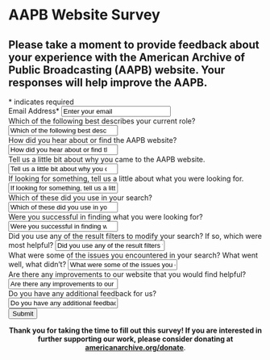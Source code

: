 # AAPB Website Survey

<div id="mc_embed_signup">
  <form name="iterable_optin" action="//links.iterable.com/lists/publicAddSubscriberForm?publicIdString=50521fd5-60f8-4f8b-b310-9d327eb049b6" target="_blank" method="POST" class="email">
    <div id="mc_embed_signup_scroll">
      <h2>Please take a moment to provide feedback about your experience with the American Archive of Public Broadcasting (AAPB) website. Your responses will help improve the AAPB.</h2>
      <div class="indicates-required">
        <span class="asterisk">*</span> indicates required
      </div>
      <div class="mc-field-group">
        <label>Email Address<span class="asterisk">*</span></label>
        <input type="text" name="email" size="24" onfocus="if(this.value===this.defaultValue){this.value='';}" onblur="if(this.value===''){this.value=this.defaultValue;}" value="Enter your email">
      </div>
      <div class="mc-field-group">
        <label>Which of the following best describes your current role?</label>
        <input type="text" list="role" name="userRole" size="24" onfocus="if(this.value===this.defaultValue){this.value='';}" onblur="if(this.value===''){this.value=this.defaultValue;}" value="Which of the following best describes your current role?">
        <datalist id="role">
          <option>Public Media Professional</option>
          <option>Historian</option>
          <option>Film and Media Studies Scholar</option>
          <option>Filmmaker</option>
          <option>Journalist</option>
          <option>Educator (K-12)</option>
          <option>Student (graduate)</option>
          <option>Student (undergraduate)</option>
          <option>Student (k-12)</option>
          <option>Lifelong learner</option>
        </datalist>
      </div>
      <div class="mc-field-group">
        <label>How did you hear about or find the AAPB website?</label>
        <input type="text" list="source" name="hearAbout" size="24" onfocus="if(this.value===this.defaultValue){this.value='';}" onblur="if(this.value===''){this.value=this.defaultValue;}" value="How did you hear about or find the AAPB website?">
        <datalist id="source">
          <option>google search</option>
          <option>conference or meeting event</option>
          <option>published article/news</option>
          <option>e-mail</option>
          <option>from a colleague</option>
        </datalist>
      </div>
      <div class="mc-field-group">
        <label>Tell us a little bit about why you came to the AAPB website.</label>
        <input type="text" list="why" name="whyAAPB" size="24" onfocus="if(this.value===this.defaultValue){this.value='';}" onblur="if(this.value===''){this.value=this.defaultValue;}" value="Tell us a little bit about why you came to the AAPB website.">
        <datalist id="why">
          <option>general curiosity</option>
          <option>looking for something specific</option>
        </datalist>
      </div>
      <div class="mc-field-group">
        <label>If looking for something, tell us a little about what you were looking for.</label>
        <input type="text" name="lookingFor" size="24" onfocus="if(this.value===this.defaultValue){this.value='';}" onblur="if(this.value===''){this.value=this.defaultValue;}" value="If looking for something, tell us a little about what you were looking for.">
      </div>
      <div class="mc-field-group">
        <label>Which of these did you use in your search?</label>
        <input type="text" list="tool" name="searchTool" size="24" onfocus="if(this.value===this.defaultValue){this.value='';}" onblur="if(this.value===''){this.value=this.defaultValue;}" value="Which of these did you use in your search?">
        <datalist id="tool">
          <option>Search/Advanced Search</option>
          <option>Browse</option>
          <option>Exhibits</option>
          <option>Featured Items</option>
          <option>Map of Participating Organizations</option>
          <option>Special Collection</option>
        </datalist>
      </div>
      <div class="mc-field-group">
        <label>Were you successful in finding what you were looking for?</label>
        <input type="text" list="y-n" name="searchTool" size="24" onfocus="if(this.value===this.defaultValue){this.value='';}" onblur="if(this.value===''){this.value=this.defaultValue;}" value="Were you successful in finding what you were looking for?">
        <datalist id="y-n">
          <option>Yes</option>
          <option>No</option>
        </datalist>
      </div>
      <div class="mc-field-group">
        <label>Did you use any of the result filters to modify your search? If so, which were most helpful?</label>
        <input type="text" name="searchFilter" size="24" onfocus="if(this.value===this.defaultValue){this.value='';}" onblur="if(this.value===''){this.value=this.defaultValue;}" value="Did you use any of the result filters to modify your search?">
      </div>
      <div class="mc-field-group">
        <label>What were some of the issues you encountered in your search? What went well, what didn’t?</label>
        <input type="text" name="searchIssues" size="24" onfocus="if(this.value===this.defaultValue){this.value='';}" onblur="if(this.value===''){this.value=this.defaultValue;}" value="What were some of the issues you encountered in your search?">
      </div>
      <div class="mc-field-group">
        <label>Are there any improvements to our website that you would find helpful?</label>
        <input type="text" name="improvements" size="24" onfocus="if(this.value===this.defaultValue){this.value='';}" onblur="if(this.value===''){this.value=this.defaultValue;}" value="Are there any improvements to our website that you would find helpful?">
      </div>
      <div class="mc-field-group">
        <label>Do you have any additional feedback for us?</label>
        <input type="text" name="additionalFeedback" size="24" onfocus="if(this.value===this.defaultValue){this.value='';}" onblur="if(this.value===''){this.value=this.defaultValue;}" value="Do you have any additional feedback for us?">
      </div>
      <input type="submit" value="Submit" class="button">
      <p align="center"><strong>Thank you for taking the time to fill out this survey! If you are interested in further supporting our work, please consider donating at <a href="/donate">americanarchive.org/donate</a></strong>.</p>
    </div>
  </form>
</div>

